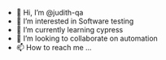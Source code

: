- 👋 Hi, I’m @judith-qa
- 👀 I’m interested in Software testing
- 🌱 I’m currently learning cypress
- 💞️ I’m looking to collaborate on automation
- 📫 How to reach me ...

<!---
judith-qa/judith-qa is a ✨ special ✨ repository because its `README.md` (this file) appears on your GitHub profile.
You can click the Preview link to take a look at your changes.
--->
